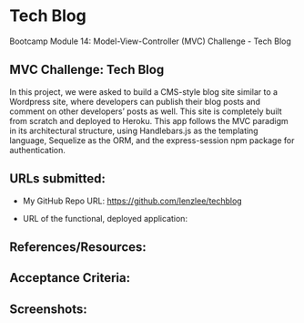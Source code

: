 # Tech Blog
Bootcamp Module 14: Model-View-Controller (MVC) Challenge - Tech Blog

## MVC Challenge: Tech Blog
In this project, we were asked to build a CMS-style blog site similar to a Wordpress site, where developers can publish their blog posts and comment on other developers’ posts as well. This site is completely built from scratch and deployed to Heroku. This app follows the MVC paradigm in its architectural structure, using Handlebars.js as the templating language, Sequelize as the ORM, and the express-session npm package for authentication.

## URLs submitted:

* My GitHub Repo URL: https://github.com/lenzlee/techblog 

* URL of the functional, deployed application: 

## References/Resources:


## Acceptance Criteria:


## Screenshots:
